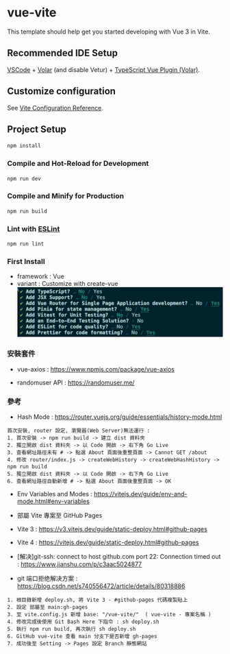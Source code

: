 # vue-vite

This template should help get you started developing with Vue 3 in Vite.

## Recommended IDE Setup

[VSCode](https://code.visualstudio.com/) + [Volar](https://marketplace.visualstudio.com/items?itemName=Vue.volar) (and disable Vetur) + [TypeScript Vue Plugin (Volar)](https://marketplace.visualstudio.com/items?itemName=Vue.vscode-typescript-vue-plugin).

## Customize configuration

See [Vite Configuration Reference](https://vitejs.dev/config/).

## Project Setup

```sh
npm install
```

### Compile and Hot-Reload for Development

```sh
npm run dev
```

### Compile and Minify for Production

```sh
npm run build
```

### Lint with [ESLint](https://eslint.org/)

```sh
npm run lint
```

### First Install

- framework : Vue
- variant : Customize with create-vue
![image](./public/step.PNG)

### 安裝套件

- vue-axios : https://www.npmjs.com/package/vue-axios

- randomuser API : https://randomuser.me/

### 參考

- Hash Mode : https://router.vuejs.org/guide/essentials/history-mode.html

```
首次安裝, router 設定, 瀏覽器(Web Server)無法運行 :
1. 首次安裝 -> npm run build -> 建立 dist 資料夾
2. 獨立開啟 dist 資料夾 -> 以 Code 開啟 -> 右下角 Go Live
3. 查看網址路徑未有 # -> 點選 About 頁面後重整頁面 -> Cannot GET /about
4. 修改 router/index.js -> createWebHistory -> createWebHashHistory -> npm run build
5. 獨立開啟 dist 資料夾 -> 以 Code 開啟 -> 右下角 Go Live
6. 查看網址路徑自動新增 # -> 點選 About 頁面後重整頁面 -> OK
```

- Env Variables and Modes : https://vitejs.dev/guide/env-and-mode.html#env-variables

- 部屬 Vite 專案至 GitHub Pages
- Vite 3 : https://v3.vitejs.dev/guide/static-deploy.html#github-pages
- Vite 4 : https://vitejs.dev/guide/static-deploy.html#github-pages
- [解决]git-ssh: connect to host github.com port 22: Connection timed out : https://www.jianshu.com/p/c3aac5024877
- git 端口拒绝解决方案 : https://blog.csdn.net/s740556472/article/details/80318886

```
1. 根目錄新增 deploy.sh, 將 Vite 3 - #github-pages 代碼複製貼上
2. 設定 部屬至 main:gh-pages
3. 至 vite.config.js 新增 base: "/vue-vite/"  ( vue-vite - 專案名稱 )
4. 修改完成後使用 Git Bash Here 下指令 : sh deploy.sh
5. 執行 npm run build, 再次執行 sh deploy.sh
6. GitHub vue-vite 查看 main 分支下是否新增 gh-pages
7. 成功後至 Setting -> Pages 設定 Branch 靜態網站
```